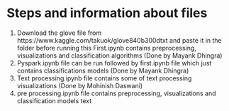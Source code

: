 <h1> Steps and information about files</h1>
<ol>
  <li> Download the glove file from https://www.kaggle.com/takuok/glove840b300dtxt and paste it in the folder before running this</li?
  <li> First.ipynb contains preprocessing, visualizations and classification algorithms (Done by Mayank Dhingra) </li>
  <li> Pyspark.ipynb file can be run followed by first.ipynb file which just contains classifications models (Done by Mayank Dhingra) </li>
  <li> Text processing.ipynb file contains some of text processing visualizations (Done by Mohinish Daswani) </l1>
  <li> pre processing.ipynb file contains preprocessing, visualizations and classification models
text 
